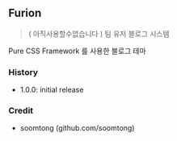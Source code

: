## Furion

> ( 아직사용할수없습니다 ) 팀 유저 블로그 시스템

Pure CSS Framework 를 사용한 블로그 테마

### History

- 1.0.0: initial release

### Credit

- soomtong (github.com/soomtong)